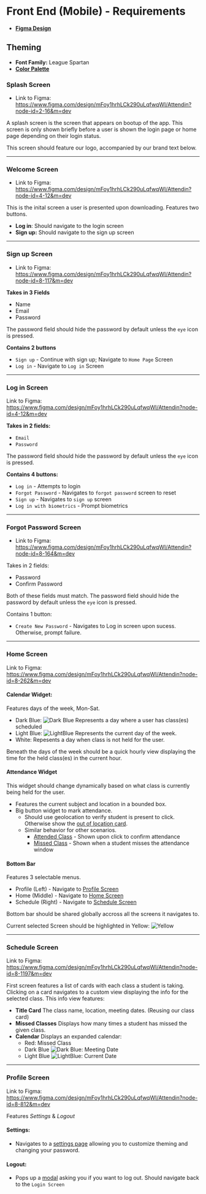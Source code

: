 # Front End (Mobile) - Requirements

- **[Figma Design](https://www.figma.com/design/mFoy1hrhLCk290uLqfwqWI/Attendin?node-id=8-1384&t=vbIXcwVWdasWdGVu-1)**

## Theming

- **Font Family:** League Spartan
- **[Color Palette](https://coolors.co/081564-16c2b8-65743a-fde74c-c3423f)**


### Splash Screen

- Link to Figma: https://www.figma.com/design/mFoy1hrhLCk290uLqfwqWI/Attendin?node-id=2-16&m=dev

A splash screen is the screen that appears on bootup of the app. This screen is only shown briefly before a user is shown the login page or home page depending on their login status.

This screen should feature our logo, accompanied by our brand text below.

---

### Welcome Screen

- Link to Figma: https://www.figma.com/design/mFoy1hrhLCk290uLqfwqWI/Attendin?node-id=4-12&m=dev

This is the inital screen a user is presented upon downloading. Features two buttons.

- **Log in**: Should navigate to the login screen
- **Sign up:** Should navigate to the sign up screen

---
### Sign up Screen

- Link to Figma: https://www.figma.com/design/mFoy1hrhLCk290uLqfwqWI/Attendin?node-id=8-117&m=dev

**Takes in 3 Fields**
- Name
- Email
- Password

The password field should hide the password by default unless the `eye` icon is pressed.

**Contains 2 buttons**
- `Sign up` - Continue with sign up; Navigate to `Home Page` Screen
- `Log in` - Navigate to `Log in` Screen

---

### Log in Screen

Link to Figma: https://www.figma.com/design/mFoy1hrhLCk290uLqfwqWI/Attendin?node-id=4-12&m=dev

**Takes in 2 fields:**
- `Email`
- `Password`

The password field should hide the password by default unless the `eye` icon is pressed.

**Contains 4 buttons:**
- `Log in` - Attempts to login
- `Forgot Password` - Navigates to `forgot password` screen to reset
- `Sign up` - Navigates to `sign up` screen
- `Log in with biometrics` - Prompt biometrics

---

### Forgot Password Screen

- Link to Figma: https://www.figma.com/design/mFoy1hrhLCk290uLqfwqWI/Attendin?node-id=8-164&m=dev

Takes in 2 fields:
- Password
- Confirm Password

Both of these fields must match.
The password field should hide the password by default unless the `eye` icon is pressed.

Contains 1 button:
- `Create New Password` - Navigates to Log in screen upon sucess. Otherwise, prompt failure.

---

### Home Screen

Link to Figma: https://www.figma.com/design/mFoy1hrhLCk290uLqfwqWI/Attendin?node-id=8-262&m=dev

#### Calendar Widget:
Features days of the week, Mon-Sat. 

- Dark Blue: ![Dark Blue](https://i.imgur.com/cTv0tMs.png) Represents a day where a user has class(es) scheduled
- Light Blue: ![LightBlue](https://i.imgur.com/JFs5J69.png) Represents the current day of the week.
- White: Repesents a day when class is not held for the user.

Beneath the days of the week should be a quick hourly view displaying the time for the held class(es) in the current hour.

#### Attendance Widget

This widget should change dynamically based on what class is currently being held for the user.

- Features the current subject and location in a bounded box.
- Big button widget to mark attendance.
    - Should use geolocation to verify student is present to click. Otherwise show the [out of location card](https://www.figma.com/design/mFoy1hrhLCk290uLqfwqWI/Attendin?node-id=8-668&m=dev).
    - Similar behavior for other scenarios. 
        - [Attended Class](https://www.figma.com/design/mFoy1hrhLCk290uLqfwqWI/Attendin?node-id=8-596&m=dev) - Shown upon click to confirm attendance
        - [Missed Class](https://www.figma.com/design/mFoy1hrhLCk290uLqfwqWI/Attendin?node-id=8-740&m=dev) - Shown when a student misses the attendance window

#### Bottom Bar

Features 3 selectable menus.
- Profile (Left) - Navigate to [Profile Screen](https://www.figma.com/design/mFoy1hrhLCk290uLqfwqWI/Attendin?node-id=8-812&m=dev)
- Home (Middle) - Navigate to [Home Screen](https://www.figma.com/design/mFoy1hrhLCk290uLqfwqWI/Attendin?node-id=8-262&m=dev)
- Schedule (Right) - Navigate to [Schedule Screen](https://www.figma.com/design/mFoy1hrhLCk290uLqfwqWI/Attendin?node-id=8-1197&m=dev)

Bottom bar should be shared globally accross all the screens it navigates to.

Current selected Screen should be highlighted in Yellow: ![Yellow](https://I.imgur.com/UA2yAhY.png) 

---

### Schedule Screen

Link to Figma: https://www.figma.com/design/mFoy1hrhLCk290uLqfwqWI/Attendin?node-id=8-1197&m=dev

First screen features a list of cards with each class a student is taking. Clicking on a card navigates to a custom view displaying the info for the selected class.
This info view features:
- **Title Card** The class name, location, meeting dates. (Reusing our class card)
- **Missed Classes** Displays how many times a student has missed the given class.
- **Calendar** Displays an expanded calendar:
    - Red: Missed Class
    - Dark Blue ![Dark Blue](https://i.imgur.com/cTv0tMs.png): Meeting Date
    - Light Blue ![LightBlue](https://i.imgur.com/JFs5J69.png): Current Date

---

### Profile Screen

Link to Figma: https://www.figma.com/design/mFoy1hrhLCk290uLqfwqWI/Attendin?node-id=8-812&m=dev

Features *Settings* & *Logout*

#### Settings:
- Navigates to a [settings page](https://www.figma.com/design/mFoy1hrhLCk290uLqfwqWI/Attendin?node-id=8-872&m=dev) allowing you to customize theming and changing your password.

#### Logout:
- Pops up a [modal](https://www.figma.com/design/mFoy1hrhLCk290uLqfwqWI/Attendin?node-id=8-1114&m=dev) asking you if you want to log out. Should navigate back to the `Login Screen`

